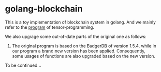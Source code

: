 # golang-blockchain
This is a toy implementation of blockchain system in golang.
And we mainly refer to the [program](https://github.com/tensor-programming/golang-blockchain.git) of tensor-programming.

We also upgrage some out-of-date parts of the original one as follows:
1. The original program is based on the BadgerDB of version 1.5.4, while in our program a brand new [version](https://github.com/dgraph-io/badger/v3) has been applied.
Consequently, some usages of functions are also upgraded based on the new version. 


To be continued...
